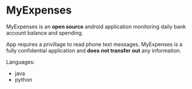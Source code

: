 # MyExpenses

MyExpenses is an **open source** android application monitoring daily bank account balance and spending.

App requires a privillage to read phone text messages. MyExpenses is a fully confidential application and **does not transfer out** any information.

Languages:
- java
- python
